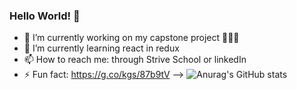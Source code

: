 ### Hello World! 👋



- 🔭 I’m currently working on  my capstone project 🧶🧶🧶
- 🌱 I’m currently learning react in redux
- 📫 How to reach me: through Strive School or linkedIn
- ⚡ Fun fact: https://g.co/kgs/87b9tV
-->
![Anurag's GitHub stats](https://github-readme-stats.vercel.app/api?username=MagdalenaES83&hide=contribs,prs)

